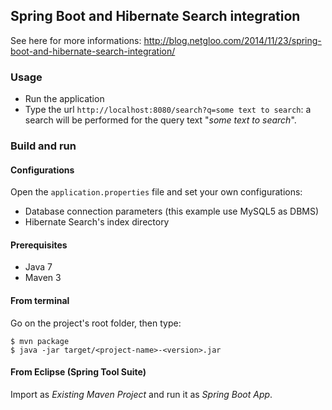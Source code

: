 ## Spring Boot and Hibernate Search integration

See here for more informations: http://blog.netgloo.com/2014/11/23/spring-boot-and-hibernate-search-integration/

### Usage

- Run the application
- Type the url `http://localhost:8080/search?q=some text to search`: a search
  will be performed for the query text "*some text to search*".

### Build and run

#### Configurations

Open the `application.properties` file and set your own configurations:

- Database connection parameters (this example use MySQL5 as DBMS)
- Hibernate Search's index directory

#### Prerequisites

- Java 7
- Maven 3

#### From terminal

Go on the project's root folder, then type:

    $ mvn package
    $ java -jar target/<project-name>-<version>.jar

#### From Eclipse (Spring Tool Suite)

Import as *Existing Maven Project* and run it as *Spring Boot App*.
